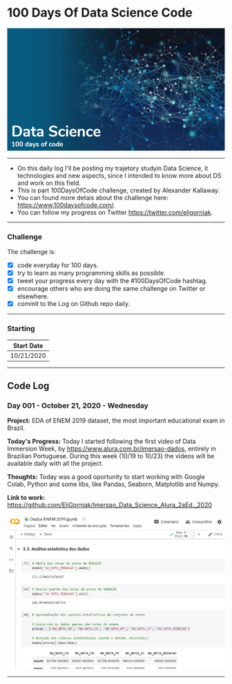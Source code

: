 # 100 Days Of Data Science Code

![picture alt](assets/banner.png "Banner")

---
- On this daily log I'll be posting my trajetory studyin Data Science, it technologies and new aspects, since I intended to know more about DS and work on this field.
- This is part 100DaysOfCode challenge, created by Alexander Kallaway.
- You can found more detais about the challenge here: https://www.100daysofcode.com/.
- You can follow my progress on Twitter https://twitter.com/eligorniak.

---
### Challenge 
The challenge is:
- [x] code everyday for 100 days.
- [x] try to learn as many programming skills as possible.
- [x] tweet your progress every day with the #100DaysOfCode hashtag.
- [x] encourage others who are doing the same challenge on Twitter or elsewhere.
- [x] commit to the Log on Github repo daily.

---
### Starting
| Start Date |
|----------|
| 10/21/2020 |

---
## Code Log
### Day 001 - October 21, 2020 - Wednesday 

**Project:** EDA of ENEM 2019 dataset, the most important educational exam in Brazil.

**Today's Progress:** Today I started following the first video of Data Immersion Week, by https://www.alura.com.br/imersao-dados, entirely in Brazilian Portuguese. During this week (10/19 to 10/23) the videos will be available daily with all the project.

**Thoughts:** Today was a good oportunity to start working with Google Colab, Python and some libs, like Pandas, Seaborn, Matplotlib and Numpy.

**Link to work:** https://github.com/EliGorniak/Imersao_Data_Science_Alura_2aEd._2020

![picture alt](assets/day001.jpg "Day 001")

---
